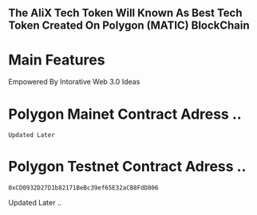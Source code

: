 ## The AliX Tech Token Will Known As Best Tech Token Created On Polygon (MATIC) BlockChain  
# Main Features  
Empowered By Intorative Web 3.0 Ideas  
# Polygon Mainet Contract Adress ..  
`Updated Later`  
# Polygon Testnet Contract Adress ..  
`0xCD0932D27D1b82171BeBc39ef65E32aCB8FdD806`  
  
Updated Later ..  